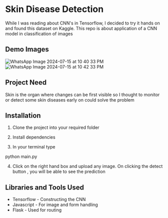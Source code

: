 
# Skin Disease Detection

While I was reading about CNN's in Tensorflow, I decided to try it hands on and found this dataset on Kaggle. This repo is about application of a CNN model in classification of images



## Demo Images
![WhatsApp Image 2024-07-15 at 10 40 33 PM](https://github.com/user-attachments/assets/97a17eb2-28a9-409a-8dd3-c408fa612f64)
![WhatsApp Image 2024-07-15 at 10 42 33 PM](https://github.com/user-attachments/assets/abc0ce6a-b7c4-4bca-b1e0-87b2626b4635)


## Project Need

Skin is the organ where changes can be first visible so I thought to monitor or detect some skin diseases early on could solve the problem
## Installation

1. Clone the project into your required folder

2. Install dependencies

3. In your terminal type 

python main.py 

4. Click on the right hand box and upload any image. On clicking the detect button , you will be able to see the prediction


    
## Libraries and Tools Used

- Tensorflow - Constructing the CNN
- Javascript - For image and form handling
- Flask - Used for routing
